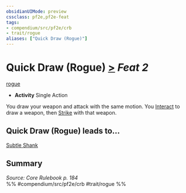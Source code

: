 ```yaml
---
obsidianUIMode: preview
cssclass: pf2e,pf2e-feat
tags:
- compendium/src/pf2e/crb
- trait/rogue
aliases: ["Quick Draw (Rogue)"]
---
```

# Quick Draw (Rogue)  [>](../../rules/core-rulebook/chapter-9-playing-the-game.md#Actions "Single Action") *Feat 2*  
[rogue](../../rules/traits/rogue.md)  

- **Activity** Single Action

You draw your weapon and attack with the same motion. You [Interact](../../rules/actions/interact.md) to draw a weapon, then [Strike](../../rules/actions/strike.md) with that weapon.

## Quick Draw (Rogue) leads to...

[Subtle Shank](subtle-shank-aoe3.md)

## Summary

*Source: Core Rulebook p. 184*  
%% #compendium/src/pf2e/crb #trait/rogue %%